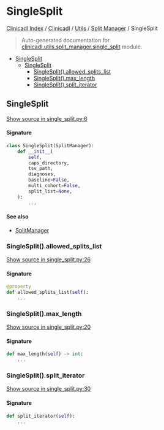 # SingleSplit

[Clinicadl Index](../../../README.md#clinicadl-index) /
[Clinicadl](../../index.md#clinicadl) /
[Utils](../index.md#utils) /
[Split Manager](./index.md#split-manager) /
SingleSplit

> Auto-generated documentation for [clinicadl.utils.split_manager.single_split](../../../../clinicadl/utils/split_manager/single_split.py) module.

- [SingleSplit](#singlesplit)
  - [SingleSplit](#singlesplit-1)
    - [SingleSplit().allowed_splits_list](#singlesplit()allowed_splits_list)
    - [SingleSplit().max_length](#singlesplit()max_length)
    - [SingleSplit().split_iterator](#singlesplit()split_iterator)

## SingleSplit

[Show source in single_split.py:6](../../../../clinicadl/utils/split_manager/single_split.py#L6)

#### Signature

```python
class SingleSplit(SplitManager):
    def __init__(
        self,
        caps_directory,
        tsv_path,
        diagnoses,
        baseline=False,
        multi_cohort=False,
        split_list=None,
    ):
        ...
```

#### See also

- [SplitManager](./split_manager.md#splitmanager)

### SingleSplit().allowed_splits_list

[Show source in single_split.py:26](../../../../clinicadl/utils/split_manager/single_split.py#L26)

#### Signature

```python
@property
def allowed_splits_list(self):
    ...
```

### SingleSplit().max_length

[Show source in single_split.py:20](../../../../clinicadl/utils/split_manager/single_split.py#L20)

#### Signature

```python
def max_length(self) -> int:
    ...
```

### SingleSplit().split_iterator

[Show source in single_split.py:30](../../../../clinicadl/utils/split_manager/single_split.py#L30)

#### Signature

```python
def split_iterator(self):
    ...
```